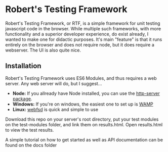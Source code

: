 # Robert's Testing Framework
Robert's Testing Framework, or RTF, is a simple framework for unit testing javascript code in the browser. While multiple such frameworks, with more functionality and a superior developer experience, do exist already, I wanted to make one for didactic purposes. It's main "feature" is that it runs entirely on the browser and does not require node, but it does require a webserver. The UI is also quite nice.

## Installation
Robert's Testing Framework uses ES6 Modules, and thus requires a web server. Any web server will do, but I suggest...
- **Node:** If you allready have Node installed, you can use the [http-server package](https://www.npmjs.com/package/http-server).
- **Windows:** If you're on windows, the easiest one to set up is [WAMP](https://www.wampserver.com/en/)
- **Linux:** [webfsd](https://manpages.ubuntu.com/manpages/trusty/man1/webfsd.1.html) is quick and simple to use

Download this repo on your server's root directory, put your test modules on the test-modules folder, and link them on results.html.
Open results.html to view the test results.

A simple tutorial on how to get started as well as API documentation can be found on the docs folder

